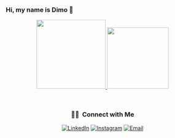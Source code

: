 ### Hi, my name is Dimo 👋

<!--
**DimoDimchev/DimoDimchev** is a ✨ _special_ ✨ repository because its `README.md` (this file) appears on your GitHub profile.

-->


<p align="center">
  <a href="https://github.com/DimoDimchev">
    <img height="180em" src="https://github-readme-stats.vercel.app/api?username=DimoDimchev&theme=radical&show_icons=true" />
    <img height="160em" src="https://github-readme-stats.vercel.app/api/top-langs/?username=DimoDimchev&theme=radical&layout=compact" />
  </a>
</p>

<br/>
<h3 align="center"> 🤝🏻 &nbsp;Connect with Me </h3>

<p align="center">
<a href="https://www.linkedin.com/in/dimo-dimchev-a06143166/"><img alt="LinkedIn" src="https://img.shields.io/badge/LinkedIn-Dimo%20Dimchev%20-blue?style=flat-square&logo=linkedin"></a>
<a href="https://www.instagram.com/_haripotur/"><img alt="Instagram" src="https://img.shields.io/badge/Instagram-_haripotur-blue?style=flat-square&logo=instagram"></a>
<a href="ddimchev7@gmail.com"><img alt="Email" src="https://img.shields.io/badge/Email-ddimchev7@gmail.com-blue?style=flat-square&logo=gmail"></a>
</p>
